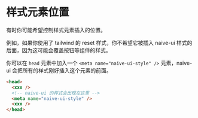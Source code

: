 # 样式元素位置

有时你可能希望控制样式元素插入的位置。

例如，如果你使用了 tailwind 的 reset 样式，你不希望它被插入 naive-ui 样式的后面，因为这可能会覆盖按钮等组件的样式。

你可以在 `head` 元素中加入一个 `<meta name="naive-ui-style" />` 元素，naive-ui 会把所有的样式刚好插入这个元素的前面。

```html
<head>
  <xxx />
  <!-- naive-ui 的样式会出现在这里 -->
  <meta name="naive-ui-style" />
  <xxx />
</head>
```
